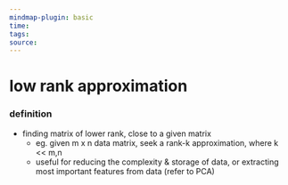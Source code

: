 ```yaml
---
mindmap-plugin: basic
time: 
tags: 
source:
---
```

# low rank approximation
### definition
- finding matrix of lower rank, close to a given matrix
	- eg. given m x n data matrix, seek a rank-k approximation, where k << m,n
	- useful for reducing the complexity & storage of data, or extracting most important features from data (refer to PCA)
